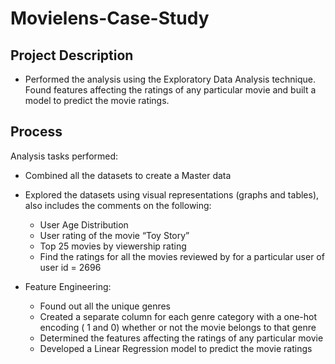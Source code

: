 # Movielens-Case-Study
## Project Description
   * Performed the analysis using the Exploratory Data Analysis technique. Found features affecting the ratings of any particular movie and built a model to predict the movie ratings.
   
## Process
Analysis tasks performed:
   * Combined all the datasets to create a Master data
   * Explored the datasets using visual representations (graphs and tables), also includes the comments on the following:
   
       * User Age Distribution
       * User rating of the movie “Toy Story”
       * Top 25 movies by viewership rating
       * Find the ratings for all the movies reviewed by for a particular user of user id = 2696
        
   * Feature Engineering:
       * Found out all the unique genres
       * Created a separate column for each genre category with a one-hot encoding ( 1 and 0) whether or not the movie belongs to that genre
       * Determined the features affecting the ratings of any particular movie
       * Developed a Linear Regression model to predict the movie ratings
       
